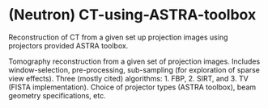# (Neutron) CT-using-ASTRA-toolbox
Reconstruction of CT from a given set up projection images using projectors provided ASTRA toolbox.

Tomography reconstruction from a given set of projection images. Includes window-selection, pre-processing, sub-sampling (for exploration of sparse view effects). Three (mostly cited) algorithms: 1. FBP, 2. SIRT, and 3. TV (FISTA implementation). Choice of projector types (ASTRA toolbox), beam geometry specifications, etc.
